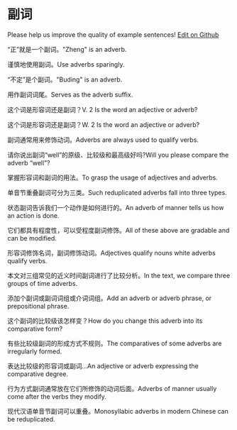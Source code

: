 # 副词

Please help us improve the quality of example sentences! [Edit on Github](https://github.com/jiyushe/jiyu-example-sentence-source/blob/main/chinese/fuci.md)

<p><span class="chinese">“正”就是一个副词。</span><span class="english">"Zheng" is an adverb.</span></p>

<p><span class="chinese">谨慎地使用副词。</span><span class="english">Use adverbs sparingly.</span></p>

<p><span class="chinese">“不定”是个副词。</span><span class="english">"Buding" is an adverb.</span></p>

<p><span class="chinese">用作副词词尾。</span><span class="english">Serves as the adverb suffix.</span></p>

<p><span class="chinese">这个词是形容词还是副词？</span><span class="english">V. 2 Is the word an adjective or adverb?</span></p>

<p><span class="chinese">这个词是形容词还是副词？</span><span class="english">W. 2 Is the word an adjective or adverb?</span></p>

<p><span class="chinese">副词通常用来修饰动词。</span><span class="english">Adverbs are always used to qualify verbs.</span></p>

<p><span class="chinese">请你说出副词“well”的原级、比较级和最高级好吗?</span><span class="english">Will you please compare the adverb “well”?</span></p>

<p><span class="chinese">掌握形容词和副词的用法。</span><span class="english">To grasp the usage of adjectives and adverbs.</span></p>

<p><span class="chinese">单音节重叠副词可分为三类。</span><span class="english">Such reduplicated adverbs fall into three types.</span></p>

<p><span class="chinese">状态副词告诉我们一个动作是如何进行的。</span><span class="english">An adverb of manner tells us how an action is done.</span></p>

<p><span class="chinese">它们都具有程度性，可以受程度副词修饰。</span><span class="english">All of these above are gradable and can be modified.</span></p>

<p><span class="chinese">形容词修饰名词，副词修饰动词。</span><span class="english">Adjectives qualify nouns white adverbs qualify verbs.</span></p>

<p><span class="chinese">本文对三组常见的近义时间副词进行了比较分析。</span><span class="english">In the text, we compare three groups of time adverbs.</span></p>

<p><span class="chinese">添加个副词或副词词组或介词词组。</span><span class="english">Add an adverb or adverb phrase, or prepositional phrase.</span></p>

<p><span class="chinese">这个副词的比较级该怎样变？</span><span class="english">How do you change this adverb into its comparative form?</span></p>

<p><span class="chinese">有些比较级副词的形成方式不规则。</span><span class="english">The comparatives of some adverbs are irregularly formed.</span></p>

<p><span class="chinese">表达比较级的形容词或副词…</span><span class="english">An adjective or adverb expressing the comparative degree.</span></p>

<p><span class="chinese">行为方式副词通常放在它们所修饰的动词后面。</span><span class="english">Adverbs of manner usually come after the verbs they modify.</span></p>

<p><span class="chinese">现代汉语单音节副词可以重叠。</span><span class="english">Monosyllabic adverbs in modern Chinese can be reduplicated.</span></p>

